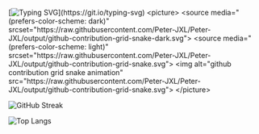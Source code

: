 [![Typing SVG](https://readme-typing-svg.demolab.com?font=Fira+Code&pause=1000&color=F76788&width=435&lines=Evianna+here;You+can+call+me+%C3%89van.)](https://git.io/typing-svg)
<picture>
  <source media="(prefers-color-scheme: dark)" srcset="https://raw.githubusercontent.com/Peter-JXL/Peter-JXL/output/github-contribution-grid-snake-dark.svg">
  <source media="(prefers-color-scheme: light)" srcset="https://raw.githubusercontent.com/Peter-JXL/Peter-JXL/output/github-contribution-grid-snake.svg">
  <img alt="github contribution grid snake animation" src="https://raw.githubusercontent.com/Peter-JXL/Peter-JXL/output/github-contribution-grid-snake.svg">
</picture>

![GitHub Streak](https://streak-stats.demolab.com/?user=eviannaive)

![Top Langs](https://github-readme-stats.vercel.app/api/top-langs/?username=eviannaive)

